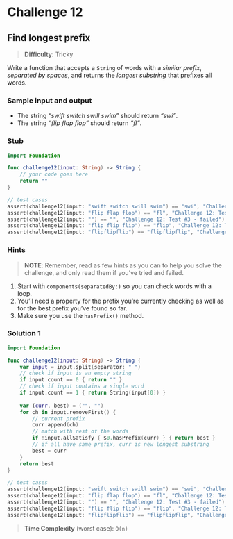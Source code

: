 # Challenge 12

## Find longest prefix

> **Difficulty**: Tricky

Write a function that accepts a `String` of words with a *similar prefix*, *separated by spaces*, and returns the *longest substring* that prefixes all words.

### Sample input and output

- The string *“swift switch swill swim”* should return *“swi”*.
- The string *“flip flap flop”* should return *“fl”*.

### Stub

``` swift
import Foundation

func challenge12(input: String) -> String { 
    // your code goes here
    return ""
}

// test cases
assert(challenge12(input: "swift switch swill swim") == "swi", "Challenge 12: Test #1 - failed")
assert(challenge12(input: "flip flap flop") == "fl", "Challenge 12: Test #2 - failed")
assert(challenge12(input: "") == "", "Challenge 12: Test #3 - failed")
assert(challenge12(input: "flip flip flip") == "flip", "Challenge 12: Test #4 - failed")
assert(challenge12(input: "flipflipflip") == "flipflipflip", "Challenge 12: Test #5 - failed")
```

### Hints

> **NOTE**: Remember, read as few hints as you can to help you solve the challenge, and only read them if you’ve tried and failed.

1. Start with `components(separatedBy:)` so you can check words with a loop.
2. You’ll need a property for the prefix you’re currently checking as well as for the best prefix you’ve found so far.
3. Make sure you use the `hasPrefix()` method.

### Solution 1

``` swift
import Foundation

func challenge12(input: String) -> String { 
    var input = input.split(separator: " ")
    // check if input is an empty string
    if input.count == 0 { return "" }
    // check if input contains a single word
    if input.count == 1 { return String(input[0]) }
    
    var (curr, best) = ("", "")
    for ch in input.removeFirst() {
        // current prefix
        curr.append(ch)
        // match with rest of the words
        if !input.allSatisfy { $0.hasPrefix(curr) } { return best }
        // if all have same prefix, curr is new longest substring
        best = curr
    }
    return best
}

// test cases
assert(challenge12(input: "swift switch swill swim") == "swi", "Challenge 12: Test #1 - failed")
assert(challenge12(input: "flip flap flop") == "fl", "Challenge 12: Test #2 - failed")
assert(challenge12(input: "") == "", "Challenge 12: Test #3 - failed")
assert(challenge12(input: "flip flip flip") == "flip", "Challenge 12: Test #4 - failed")
assert(challenge12(input: "flipflipflip") == "flipflipflip", "Challenge 12: Test #5 - failed")
```

> **Time Complexity** (worst case): `O(n)`
